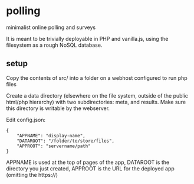 # polling
minimalist online polling and surveys

It is meant to be trivially deployable in PHP and vanilla.js, 
using the filesystem as a rough NoSQL database.

## setup

Copy the contents of src/ into a folder on a webhost configured to run php files

Create a data directory (elsewhere on the file system, outside of the public html/php hierarchy)
with two subdirectories: meta, and results. Make sure this directory is writable by
the webserver.

Edit config.json: 

```
{
    "APPNAME": "display-name",
    "DATAROOT": "/folder/to/store/files",
    "APPROOT": "servername/path"
}

```

APPNAME is used at the top of pages of the app, DATAROOT is the directory you just created,
APPROOT is the URL for the deployed app (omitting the https://)
